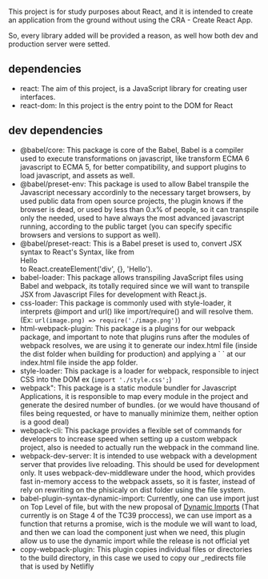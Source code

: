 This project is for study purposes about React, and it is intended to create an application from the ground without using the CRA - Create React App.

So, every library added will be provided a reason, as well how both dev and production server were setted.

## dependencies

- react: The aim of this project, is a JavaScript library for creating user interfaces.
- react-dom: In this project is the entry point to the DOM for React

## dev dependencies

- @babel/core: This package is core of the Babel, Babel is a compiler used to execute transformations on javascript, like transform ECMA 6 javascript to ECMA 5, for better compatibility, and support plugins to load javascript, and assets as well.
- @babel/preset-env: This package is used to allow Babel transpile the Javascript necessary accordinly to the necessary target browsers, by used public data from open source projects, the plugin knows if the browser is dead, or used by less than 0.x% of people, so it can transpile only the needed, used to have always the most advanced javascript running, according to the public target (you can specify specific browsers and versions to support as well).
- @babel/preset-react: This is a Babel preset is used to, convert JSX syntax to React's Syntax, like from <div>Hello</div> to React.createElement('div', {}, 'Hello').
- babel-loader: This package allows transpiling JavaScript files using Babel and webpack, its totally required since we will want to transpile JSX from Javascript Files for development with React.js.
- css-loader: This package is commonly used with style-loader, it interprets @import and url() like import/require() and will resolve them. (Ex: `url(image.png) => require('./image.png')`)
- html-webpack-plugin: This package is a plugins for our webpack package, and important to note that plugins runs after the modules of webpack resolves, we are using it to generate our index.html file (inside the dist folder when building for production) and applying a `
  <script src="[bundle_name].js"></script>` at our index.html file inside the app folder.
- style-loader: This package is a loader for webpack, responsible to inject CSS into the DOM ex (`import './style.css';`)
- webpack": This package is a static module bundler for Javascript Applications, it is responsible to map every module in the project and generate the desired number of bundles. (or we would have thousand of files being requested, or have to manually minimize them, neither option is a good deal)
- webpack-cli: This package provides a flexible set of commands for developers to increase speed when setting up a custom webpack project, also is needed to actually run the webpack in the command line.
- webpack-dev-server: It is intended to use webpack with a development server that provides live reloading. This should be used for development only. It uses webpack-dev-middleware under the hood, which provides fast in-memory access to the webpack assets, so it is faster, instead of rely on rewriting on the phisicaly on dist folder using the file system.
- babel-plugin-syntax-dynamic-import: Currently, one can use import just on Top Level of file, but with the new proposal of [Dynamic Imports](https://github.com/tc39/proposal-dynamic-import) (That currently is on Stage 4 of the TC39 proccess), we can use import as a function that returns a promise, wich is the module we will want to load, and then we can load the component just when we need, this plugin allow us to use the dynamic import while the release is not official yet
- copy-webpack-plugin: This plugin copies individual files or directories to the build directory, in this case we used to copy our \_redirects file that is used by Netlifly
